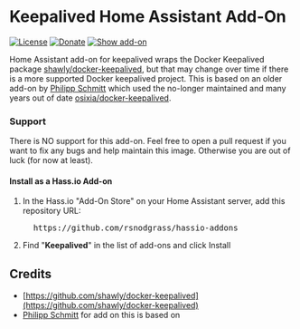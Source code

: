 # Keepalived Home Assistant Add-On

[![License](https://img.shields.io/badge/License-Apache%202.0-blue.svg)](https://opensource.org/licenses/Apache-2.0)
[![Donate](https://img.shields.io/badge/Donate-PayPal-green.svg)](https://www.paypal.com/cgi-bin/webscr?cmd=_donations&business=WREP29UDAMB6G)
[![Show add-on](https://my.home-assistant.io/badges/supervisor_addon.svg)](https://my.home-assistant.io/redirect/supervisor_addon/?addon=746b492e_keepalived&repository_url=https%3A%2F%2Fgithub.com%2Frsnodgrass%2Fhassio-addons)

Home Assistant add-on for keepalived wraps the Docker Keepalived package [shawly/docker-keepalived](https://github.com/shawly/docker-keepalived), but that may change over time if there is a more supported Docker keepalived project. This is based on an older add-on by [Philipp Schmitt](https://github.com/pschmitt/home-assistant-addons) which used the no-longer maintained and many years out of date [osixia/docker-keepalived](https://github.com/osixia/docker-keepalived).

### Support

There is NO support for this add-on. Feel free to open a pull request if you want to fix any bugs and help maintain this image. Otherwise you are out of luck (for now at least).


#### Install as a Hass.io Add-on

1. In the Hass.io "Add-On Store" on your Home Assistant server, add this repository URL:
<pre>
     https://github.com/rsnodgrass/hassio-addons
</pre>

2. Find "__Keepalived__" in the list of add-ons and click Install


## Credits

* [https://github.com/shawly/docker-keepalived](https://github.com/shawly/docker-keepalived)
* [Philipp Schmitt](https://github.com/pschmitt/home-assistant-addons) for add on this is based on
